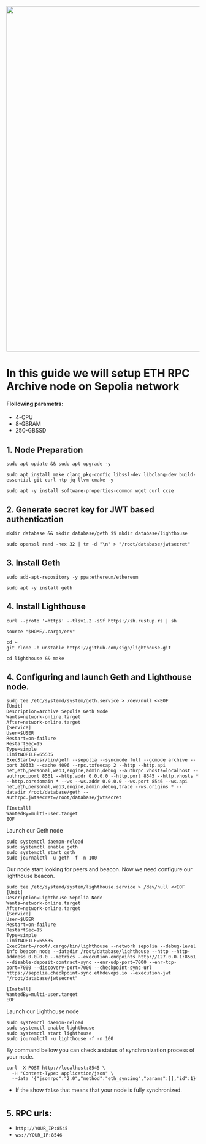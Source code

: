<p align=“center”>
<img src="https://i.postimg.cc/wBCTvXtJ/Ethereum-Update-Moves-On-To-Goelri-And-Sepolia-Testnets-After-A-Successful-Merge-On-Ropsten.png"width="900"/></a>
</p>

# In this guide we will setup ETH RPC Archive node on Sepolia network

#### Flollowing parametrs:

- 4-CPU
- 8-GBRAM
- 250-GBSSD 

## 1. Node Preparation
```
sudo apt update && sudo apt upgrade -y
```
```
sudo apt install make clang pkg-config libssl-dev libclang-dev build-essential git curl ntp jq llvm cmake -y
```
```
sudo apt -y install software-properties-common wget curl ccze
```

## 2. Generate secret key for JWT based authentication
```
mkdir database && mkdir database/geth $$ mkdir database/lighthouse
```
```
sudo openssl rand -hex 32 | tr -d "\n" > "/root/database/jwtsecret"
```

## 3. Install Geth
```
sudo add-apt-repository -y ppa:ethereum/ethereum
```
```
sudo apt -y install geth
```
## 4. Install Lighthouse
```
curl --proto '=https' --tlsv1.2 -sSf https://sh.rustup.rs | sh
```
```
source "$HOME/.cargo/env"
```
```
cd ~
git clone -b unstable https://github.com/sigp/lighthouse.git
```
```
cd lighthouse && make
```

## 4. Configuring and launch Geth and Lighthouse node.
```
sudo tee /etc/systemd/system/geth.service > /dev/null <<EOF
[Unit]
Description=Archive Sepolia Geth Node
Wants=network-online.target
After=network-online.target
[Service]
User=$USER
Restart=on-failure
RestartSec=15
Type=simple
LimitNOFILE=65535
ExecStart=/usr/bin/geth --sepolia --syncmode full --gcmode archive --port 30333 --cache 4096 --rpc.txfeecap 2 --http --http.api net,eth,personal,web3,engine,admin,debug --authrpc.vhosts=localhost --authrpc.port 8561 --http.addr 0.0.0.0 --http.port 8545 --http.vhosts * --http.corsdomain * --ws --ws.addr 0.0.0.0 --ws.port 8546 --ws.api net,eth,personal,web3,engine,admin,debug,trace --ws.origins * --datadir /root/database/geth --authrpc.jwtsecret=/root/database/jwtsecret

[Install]
WantedBy=multi-user.target
EOF
```
Launch our Geth node
```
sudo systemctl daemon-reload
sudo systemctl enable geth
sudo systemctl start geth
sudo journalctl -u geth -f -n 100
```
Our node start looking for peers and beacon. Now we need configure our lighthouse beacon.
```
sudo tee /etc/systemd/system/lighthouse.service > /dev/null <<EOF
[Unit]
Description=Lighthouse Sepolia Node
Wants=network-online.target
After=network-online.target
[Service]
User=$USER
Restart=on-failure
RestartSec=15
Type=simple
LimitNOFILE=65535
ExecStart=/root/.cargo/bin/lighthouse --network sepolia --debug-level info beacon_node --datadir /root/database/lighthouse --http --http-address 0.0.0.0 --metrics --execution-endpoints http://127.0.0.1:8561 --disable-deposit-contract-sync --enr-udp-port=7000 --enr-tcp-port=7000 --discovery-port=7000 --checkpoint-sync-url https://sepolia.checkpoint-sync.ethdevops.io --execution-jwt "/root/database/jwtsecret"

[Install]
WantedBy=multi-user.target
EOF
```
Launch our Lighthouse node
```
sudo systemctl daemon-reload
sudo systemctl enable lighthouse
sudo systemctl start lighthouse
sudo journalctl -u lighthouse -f -n 100
```
By command bellow you can check a status of synchronization process of your node.
```
curl -X POST http://localhost:8545 \
  -H "Content-Type: application/json" \
  --data '{"jsonrpc":"2.0","method":"eth_syncing","params":[],"id":1}'
```
- If the show `false` that means that your node is fully synchronized.
#
## 5. RPC urls:
- `http://YOUR_IP:8545`
- `ws://YOUR_IP:8546`
